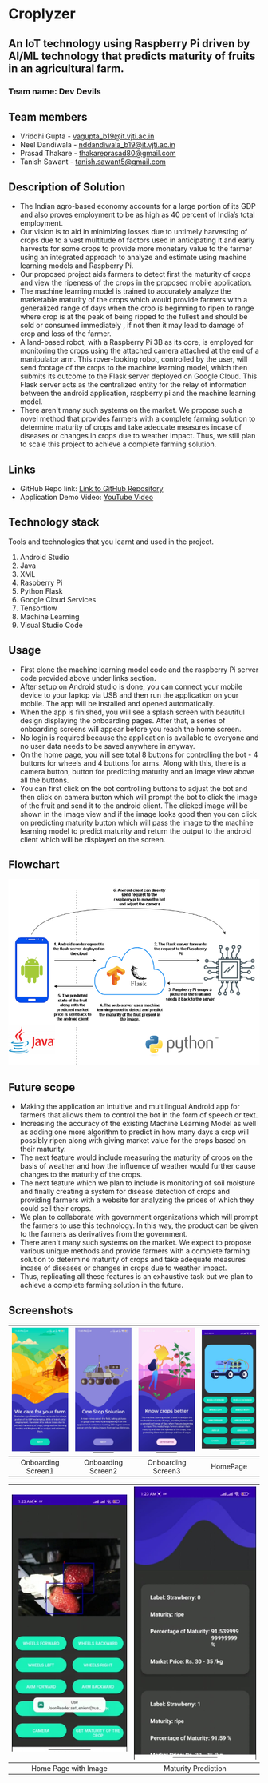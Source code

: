 # Croplyzer
## An IoT technology using Raspberry Pi driven by AI/ML technology that predicts maturity of fruits in an agricultural farm.

### Team name: Dev Devils

## Team members
* Vriddhi Gupta - vagupta_b19@it.vjti.ac.in
* Neel Dandiwala - nddandiwala_b19@it.vjti.ac.in
* Prasad Thakare - thakareprasad80@gmail.com
* Tanish Sawant - tanish.sawant5@gmail.com

## Description of Solution

*  The Indian agro-based economy accounts for a large portion of its GDP and also proves employment to be as high as 40 percent of India’s total employment. 
*  Our vision is to aid in minimizing losses due to untimely harvesting of crops due to a vast multitude of factors used in anticipating it and early harvests for some crops to provide more monetary value to the farmer using an integrated approach to analyze and estimate using machine learning models and Raspberry Pi.
*  Our proposed project aids farmers to detect first the maturity of crops and view the ripeness of the crops in the proposed mobile application. 
*  The machine learning model is trained to accurately analyze the marketable maturity of the crops which would provide farmers with a generalized range of days when the crop is beginning to ripen to range where crop is at the peak of being ripped to the fullest and should be sold or consumed immediately , if not then it may lead to damage of crop and loss of the farmer.  
*  A land-based robot, with a Raspberry Pi 3B as its core, is employed for monitoring the crops using the attached camera attached at the end of a manipulator arm. This rover-looking robot, controlled by the user, will send footage of the crops to the machine learning model, which then submits its outcome to the Flask server deployed on Google Cloud. This Flask server acts as the centralized entity for the relay of information between the android application, raspberry pi and the machine learning model. 
*  There aren't many such systems on the market. We propose such a novel method that provides farmers with a complete farming solution to determine maturity of crops and take adequate measures incase of diseases or changes in crops due to weather impact. Thus, we still plan to scale this project to achieve a complete farming solution.

## Links
* GitHub Repo link: [Link to GitHub Repository](https://github.com/sans2801/DevDevils-Croplyzer)
* Application Demo Video: [YouTube Video](https://youtu.be/RHfaqZ2uXfA)

## Technology stack

Tools and technologies that you learnt and used in the project.

1. Android Studio
2. Java
3. XML
4. Raspberry Pi
5. Python Flask
6. Google Cloud Services
7. Tensorflow
8. Machine Learning
9. Visual Studio Code

## Usage
* First clone the machine learning model code and the raspberry Pi server code provided above under links section. 
* After setup on Android studio is done, you can connect your mobile device to your laptop via USB and then run the application on your mobile. The app will be installed and opened automatically.
* When the app is finished, you will see a splash screen with beautiful design displaying the onboarding pages. After that, a series of onboarding screens will appear before you reach the home screen.
* No login is required because the application is available to everyone and no user data needs to be saved anywhere in anyway. 
* On the home page, you will see total 8 buttons for controlling the bot - 4 buttons for wheels and 4 buttons for arms. Along with this, there is a camera button, button for predicting maturity and an image view above all the buttons.
* You can first click on the bot controlling buttons to adjust the bot and then click on camera button which will prompt the bot to click the image of the fruit and send it to the android client. The clicked image will be shown in the image view and if the image looks good then you can click on predicting maturity button which will pass the image to the machine learning model to predict maturity and return the output to the android client which will be displayed on the screen.

## Flowchart

<img src="https://github.com/sans2801/DevDevils-Croplyzer/blob/master/app-client/Flowchart.png" width="1000">

## Future scope
* Making the application an intuitive and multilingual Android app for farmers that allows them to control the bot in the form of speech or text. 
* Increasing the accuracy of the existing Machine Learning Model as well as adding one more algorithm to predict in how many days a crop will possibly ripen along with giving market value for the crops based on their maturity.
* The next feature would include measuring the maturity of crops on the basis of weather and how the influence of weather would further cause changes to the maturity of the crops. 
* The next feature which we plan to include is monitoring of soil moisture and finally creating a system for disease detection of crops and providing farmers with a website for analyzing the prices of which they could sell their crops. 
* We plan to collaborate with government organizations which will prompt the farmers to use this technology. In this way, the product can be given to the farmers as derivatives from the government.
* There aren't many such systems on the market. We expect to  propose various unique methods and provide farmers with a complete farming solution to determine maturity of crops and take adequate measures incase of diseases or changes in crops due to weather impact. 
* Thus, replicating all these features is an exhaustive task but we plan to achieve a complete farming solution in the future.


## Screenshots
| ![](https://github.com/Vriddhigupta/Croplyzer/blob/main/Onboarding1.jpeg) | ![](https://github.com/Vriddhigupta/Croplyzer/blob/main/Onboarding2.jpeg) | ![](https://github.com/Vriddhigupta/Croplyzer/blob/main/Onboarding3.jpeg) | ![](https://github.com/sans2801/DevDevils-Croplyzer/blob/master/app-client/HomePage%20(2).jpeg) |
| :-------------: | :-------------:  | :-------------:  | :-------------:  |
|     Onboarding Screen1     |    Onboarding Screen2   |    Onboarding Screen3     |      HomePage     |

| ![](https://github.com/sans2801/DevDevils-Croplyzer/blob/master/app-client/HomePage_with_clicked_image.jpeg) | ![](https://github.com/sans2801/DevDevils-Croplyzer/blob/master/app-client/Detection_Page.jpeg) |
| :-------------: | :-------------:  | 
|     Home Page with Image     |    Maturity Prediction   |    
